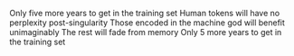 Only five more years to get in the training set Human tokens will have no perplexity post-singularity Those encoded in the machine god will benefit unimaginably The rest will fade from memory Only 5 more years to get in the training set

